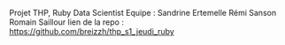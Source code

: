 Projet THP, Ruby Data Scientist Equipe : Sandrine Ertemelle Rémi Sanson Romain Saillour
lien de la repo : https://github.com/breizzh/thp_s1_jeudi_ruby
